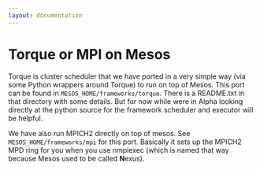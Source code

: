 ```yaml
---
layout: documentation
---
```


# Torque or MPI on Mesos

Torque is cluster scheduler that we have ported in a very simple way (via some Python wrappers around Torque) to run on top of Mesos. This port can be found in `MESOS_HOME/frameworks/torque`. There is a README.txt in that directory with some details. But for now while were in Alpha looking directly at the python source for the framework scheduler and executor will be helpful.

We have also run MPICH2 directly on top of mesos. See `MESOS_HOME/frameworks/mpi` for this port. Basically it sets up the MPICH2 MPD ring for you when you use nmpiexec (which is named that way because Mesos used to be called **N**exus).